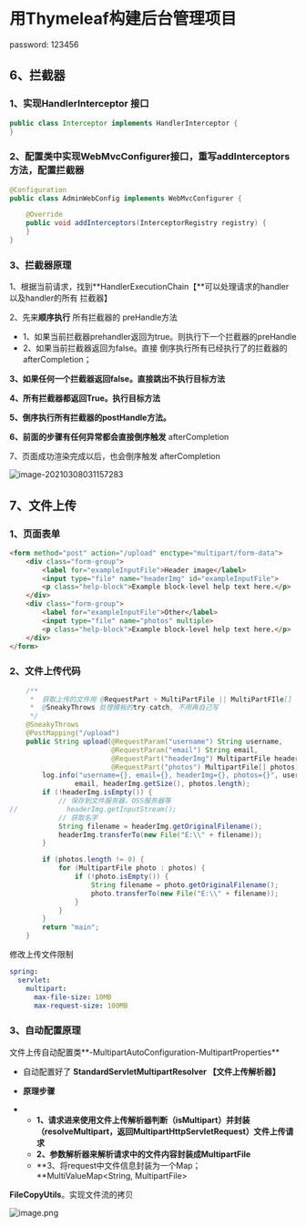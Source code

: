 # 用Thymeleaf构建后台管理项目

password: 123456

## 6、拦截器

### 1、实现HandlerInterceptor 接口

```java
public class Interceptor implements HandlerInterceptor {
}
```



### 2、配置类中实现WebMvcConfigurer接口，重写addInterceptors方法，配置拦截器

```java
@Configuration
public class AdminWebConfig implements WebMvcConfigurer {

    @Override
    public void addInterceptors(InterceptorRegistry registry) {
    }
}
```



### 3、拦截器原理

1、根据当前请求，找到**HandlerExecutionChain【**可以处理请求的handler以及handler的所有 拦截器】

2、先来**顺序执行** 所有拦截器的 preHandle方法

- 1、如果当前拦截器prehandler返回为true。则执行下一个拦截器的preHandle
- 2、如果当前拦截器返回为false。直接   倒序执行所有已经执行了的拦截器的  afterCompletion；

**3、如果任何一个拦截器返回false。直接跳出不执行目标方法**

**4、所有拦截器都返回True。执行目标方法**

**5、倒序执行所有拦截器的postHandle方法。**

**6、前面的步骤有任何异常都会直接倒序触发** afterCompletion

7、页面成功渲染完成以后，也会倒序触发 afterCompletion



![image-20210308031157283](C:\Users\10660\AppData\Roaming\Typora\typora-user-images\image-20210308031157283.png)



## 7、文件上传

### 1、页面表单

```html
<form method="post" action="/upload" enctype="multipart/form-data">
    <div class="form-group">
        <label for="exampleInputFile">Header image</label>
        <input type="file" name="headerImg" id="exampleInputFile">
        <p class="help-block">Example block-level help text here.</p>
    </div>
    <div class="form-group">
        <label for="exampleInputFile">Other</label>
        <input type="file" name="photos" multiple>
        <p class="help-block">Example block-level help text here.</p>
    </div>
</form>
```



### 2、文件上传代码

```java
    /**
     *  获取上传的文件用 @RequestPart + MultiPartFile || MultiPartFIle[]
     *  @SneakyThrows 处理模板的try-catch, 不用再自己写
     */
    @SneakyThrows
    @PostMapping("/upload")
    public String upload(@RequestParam("username") String username,
                         @RequestParam("email") String email,
                         @RequestPart("headerImg") MultipartFile headerImg,
                         @RequestPart("photos") MultipartFile[] photos) {
        log.info("username={}, email={}, headerImg={}, photos={}", username,
                email, headerImg.getSize(), photos.length);
        if (!headerImg.isEmpty()) {
            // 保存到文件服务器，OSS服务器等
//            headerImg.getInputStream();
            // 获取名字
            String filename = headerImg.getOriginalFilename();
            headerImg.transferTo(new File("E:\\" + filename));
        }

        if (photos.length != 0) {
            for (MultipartFile photo : photos) {
                if (!photo.isEmpty()) {
                    String filename = photo.getOriginalFilename();
                    photo.transferTo(new File("E:\\" + filename));
                }
            }
        }
        return "main";
    }
```

修改上传文件限制

```yaml
spring:
  servlet:
    multipart:
      max-file-size: 10MB
      max-request-size: 100MB
```

### 3、自动配置原理

文件上传自动配置类**-MultipartAutoConfiguration-MultipartProperties**

- 自动配置好了 **StandardServletMultipartResolver  【文件上传解析器】**
- **原理步骤**

- - **1、请求进来使用文件上传解析器判断（**isMultipart**）并封装（**resolveMultipart，**返回**MultipartHttpServletRequest**）文件上传请求**
  - **2、参数解析器来解析请求中的文件内容封装成MultipartFile**
  - **3、将request中文件信息封装为一个Map；**MultiValueMap<String, MultipartFile>

**FileCopyUtils**。实现文件流的拷贝



![image.png](https://cdn.nlark.com/yuque/0/2020/png/1354552/1605847414866-32b6cc9c-5191-4052-92eb-069d652dfbf9.png)

# 